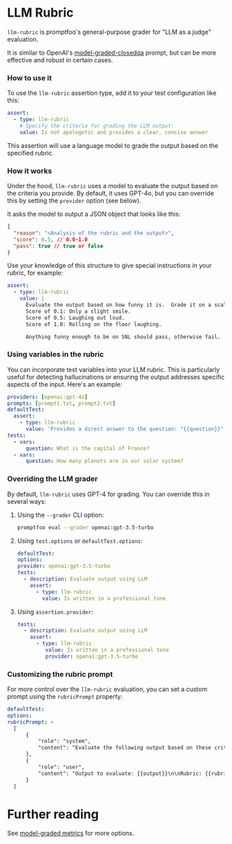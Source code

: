 # LLM Rubric

`llm-rubric` is promptfoo's general-purpose grader for "LLM as a judge" evaluation.

It is similar to OpenAI's [model-graded-closedqa](/docs/configuration/expected-outputs) prompt, but can be more effective and robust in certain cases.

### How to use it

To use the `llm-rubric` assertion type, add it to your test configuration like this:

```yaml
assert:
  - type: llm-rubric
    # Specify the criteria for grading the LLM output:
    value: Is not apologetic and provides a clear, concise answer
```

This assertion will use a language model to grade the output based on the specified rubric.

### How it works

Under the hood, `llm-rubric` uses a model to evaluate the output based on the criteria you provide. By default, it uses GPT-4o, but you can override this by setting the `provider` option (see below).

It asks the model to output a JSON object that looks like this:

```json
{
  "reason": "<Analysis of the rubric and the output>",
  "score": 0.5, // 0.0-1.0
  "pass": true // true or false
}
```

Use your knowledge of this structure to give special instructions in your rubric, for example:

```yaml
assert:
  - type: llm-rubric
    value: |
      Evaluate the output based on how funny it is.  Grade it on a scale of 0.0 to 1.0, where:
      Score of 0.1: Only a slight smile.
      Score of 0.5: Laughing out loud.
      Score of 1.0: Rolling on the floor laughing.

      Anything funny enough to be on SNL should pass, otherwise fail.
```

### Using variables in the rubric

You can incorporate test variables into your LLM rubric. This is particularly useful for detecting hallucinations or ensuring the output addresses specific aspects of the input. Here's an example:

```yaml
providers: [openai:gpt-4o]
prompts: [prompt1.txt, prompt2.txt]
defaultTest:
  assert:
    - type: llm-rubric
      value: 'Provides a direct answer to the question: "{{question}}" without unnecessary elaboration'
tests:
  - vars:
      question: What is the capital of France?
  - vars:
      question: How many planets are in our solar system?
```

### Overriding the LLM grader

By default, `llm-rubric` uses GPT-4 for grading. You can override this in several ways:

1. Using the `--grader` CLI option:

   ```sh
   promptfoo eval --grader openai:gpt-3.5-turbo
   ```

2. Using `test.options` or `defaultTest.options`:

   ```yaml
   defaultTest:
   options:
   provider: openai:gpt-3.5-turbo
   tests:
     - description: Evaluate output using LLM
       assert:
         - type: llm-rubric
           value: Is written in a professional tone
   ```

3. Using `assertion.provider`:

   ```yaml
   tests:
     - description: Evaluate output using LLM
       assert:
         - type: llm-rubric
            value: Is written in a professional tone
            provider: openai:gpt-3.5-turbo
   ```

### Customizing the rubric prompt

For more control over the `llm-rubric` evaluation, you can set a custom prompt using the `rubricPrompt` property:

```yaml
defaultTest:
options:
rubricPrompt: >
  [
      {
          "role": "system",
          "content": "Evaluate the following output based on these criteria:\n1. Clarity of explanation\n2. Accuracy of information\n3. Relevance to the topic\n\nProvide a score out of 10 for each criterion and an overall assessment."
      },
      {
          "role": "user",
          "content": "Output to evaluate: {{output}}\n\nRubric: {{rubric}}"
      }
  ]
```

# Further reading

See [model-graded metrics](/docs/configuration/expected-outputs/model-graded) for more options.
